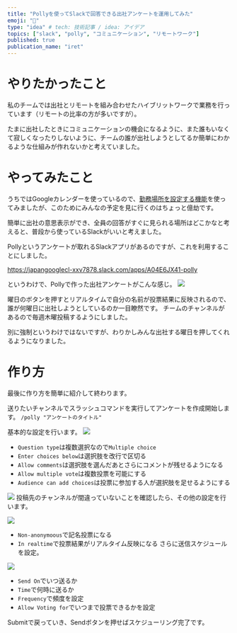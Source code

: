 ```yaml
---
title: "Pollyを使ってSlackで回答できる出社アンケートを運用してみた"
emoji: "💼"
type: "idea" # tech: 技術記事 / idea: アイデア
topics: ["slack", "polly", "コミュニケーション", "リモートワーク"]
published: true
publication_name: "iret"
---
```


# やりたかったこと
私のチームでは出社とリモートを組み合わせたハイブリットワークで業務を行っています（リモートの比率の方が多いですが）。

たまに出社したときにコミュニケーションの機会になるように、また誰もいなくて寂しくなったりしないように、チームの誰が出社しようとしてるか簡単にわかるような仕組みが作れないかと考えていました。

# やってみたこと
うちではGoogleカレンダーを使っているので、[勤務場所を設定する機能](https://support.google.com/calendar/answer/7638168?hl=ja&co=GENIE.Platform%3DDesktop)を使ってみましたが、このためにみんなの予定を見に行くのはちょっと億劫です。

簡単に出社の意思表示ができ、全員の回答がすぐに見られる場所はどこかなと考えると、普段から使っているSlackがいいと考えました。

Pollyというアンケートが取れるSlackアプリがあるのですが、これを利用することにしました。

https://japangooglecl-xxv7878.slack.com/apps/A04E6JX41-polly

というわけで、Pollyで作った出社アンケートがこんな感じ。
![](https://storage.googleapis.com/zenn-user-upload/924ec4c0a7e5-20240120.png)

曜日のボタンを押すとリアルタイムで自分の名前が投票結果に反映されるので、誰が何曜日に出社しようとしているのか一目瞭然です。
チームのチャンネルがあるので毎週木曜投稿するようにしました。

別に強制というわけではないですが、わりかしみんな出社する曜日を押してくれるようになりました。

# 作り方
最後に作り方を簡単に紹介して終わります。

送りたいチャンネルでスラッシュコマンドを実行してアンケートを作成開始します。
`/polly "アンケートのタイトル"`

基本的な設定を行います。
![](https://storage.googleapis.com/zenn-user-upload/5eb317ef6018-20240120.png)
* `Question type`は複数選択なので`Multiple choice`
* `Enter choices below`は選択肢を改行で区切る
* `Allow comments`は選択肢を選んだあとさらにコメントが残せるようになる
* `Allow multiple vote`は複数投票を可能にする
* `Audience can add choices`は投票に参加する人が選択肢を足せるようにする

![](https://storage.googleapis.com/zenn-user-upload/24de4de8b101-20240120.png)
投稿先のチャンネルが間違っていないことを確認したら、その他の設定を行います。

![](https://storage.googleapis.com/zenn-user-upload/a1902cf48ea6-20240120.png)
* `Non-anonymoous`で記名投票になる
* `In realtime`で投票結果がリアルタイム反映になる
さらに送信スケジュールを設定。

![](https://storage.googleapis.com/zenn-user-upload/405fd2e02a82-20240120.png)
* `Send On`でいつ送るか
* `Time`で何時に送るか
* `Frequency`で頻度を設定
* `Allow Voting for`でいつまで投票できるかを設定

Submitで戻っていき、Sendボタンを押せばスケジューリング完了です。
